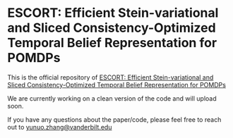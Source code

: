 # ESCORT: Efficient Stein-variational and Sliced Consistency-Optimized Temporal Belief Representation for POMDPs
This is the official repository of [ESCORT: Efficient Stein-variational and Sliced Consistency-Optimized Temporal Belief Representation for POMDPs](https://neurips.cc/virtual/2025/poster/115751)

We are currently working on a clean version of the code and will upload soon. 

If you have any questions about the paper/code, please feel free to reach out to yunuo.zhang@vanderbilt.edu
